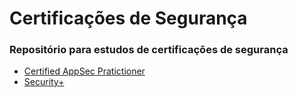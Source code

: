 # Certificações de Segurança
### Repositório para estudos de certificações de segurança

- [Certified AppSec Pratictioner](./certified-appsec-practitioner/index.md)
- [Security+](https://git-cwi.cwi.com.br/capitulo-seguranca/security-certifications/-/wikis/Security+)
